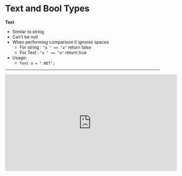 ﻿# Text and Bool Types

**Text**  
* Similar to string
* Can't be null
* When performing comparison it ignores spaces
    * For string : `"a " == "a"` return false
    * For Text : `"a " == "a"` return true
* Usage:
  * `Text a = ".NET";`

---
<iframe width="560" height="315" src="https://www.youtube.com/embed/N8nKFM8RyDY?list=PL1DEQjXG2xnJNTIi_lrTxD83bf5-8mrRP" frameborder="0" allowfullscreen></iframe>
